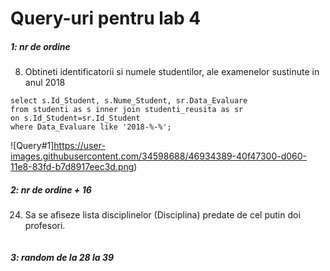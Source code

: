 # Query-uri pentru lab 4


##### 1: nr de ordine

8. Obtineti identificatorii si numele studentilor, ale examenelor sustinute in anul 2018
```
select s.Id_Student, s.Nume_Student, sr.Data_Evaluare
from studenti as s inner join studenti_reusita as sr
on s.Id_Student=sr.Id_Student
where Data_Evaluare like '2018-%-%';
```
![Query#1]https://user-images.githubusercontent.com/34598688/46934389-40f47300-d060-11e8-83fd-b7d8917eec3d.png)

##### 2: nr de ordine + 16

24. Sa se afiseze lista disciplinelor (Disciplina) predate de cel putin doi profesori.
```
```

##### 3: random de la 28 la 39


```
```
